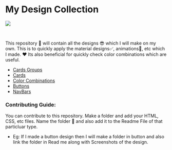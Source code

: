 # My Design Collection
![](https://res.cloudinary.com/dnv3ztqf1/image/upload/v1601445971/Design%20Collection%20repo/Banner_for_Design_repo_u9dojk.png)

<br>

This repository 🧾 will contain all the designs 😎 which I will make on my own. This is to quickly apply the material designs✅, animations🎇, etc which I made. ❤ Its also beneficial for quickly check color combinations which are useful.


* [Cards Groups](https://github.com/AakashCode12/My-Design-Collection/blob/master/Cards%20Group/cardsGroupReadme.md)
* [Cards](/blob/master/Cards/cardsReadme.md)
* [Color Combinations](https://github.com/AakashCode12/My-Design-Collection/blob/master/Color%20Combinations/colorCombinationsReadme.md)
* [Buttons](https://github.com/AakashCode12/My-Design-Collection/blob/master/buttons/allbuttonshtmlpreviewcombined.html)
* [NavBars](https://github.com/AakashCode12/My-Design-Collection/blob/master/navbars/navbarReadme.md)


### Contributing Guide:

You can contribute to this repository. Make a folder and add your HTML, CSS, etc files. Name the folder 📂 and also add it to the Readme File of that particluar type. 
* Eg: If I made a button design then I will make a folder in button and also link the folder in Read me along with Screenshots of the design.
